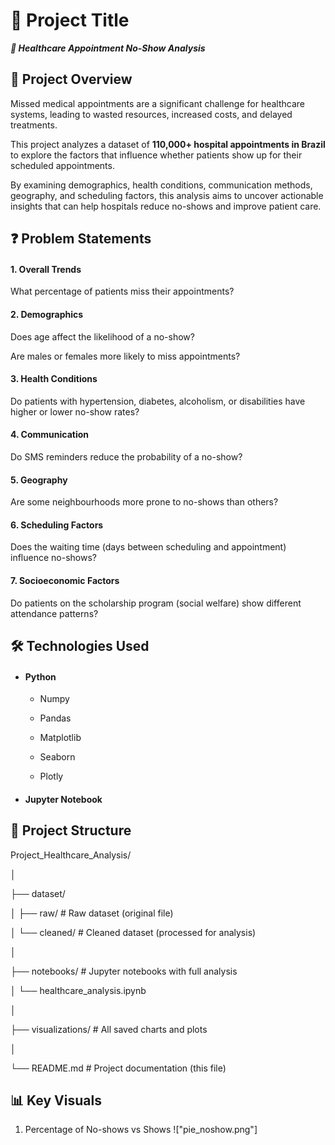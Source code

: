 # 🏥 Project Title

***🏥 Healthcare Appointment No-Show Analysis***

## 📖 Project Overview

Missed medical appointments are a significant challenge for healthcare systems, leading to wasted resources, increased costs, and delayed treatments.

This project analyzes a dataset of **110,000+ hospital appointments in Brazil** to explore the factors that influence whether patients show up for their scheduled appointments.

By examining demographics, health conditions, communication methods, geography, and scheduling factors, this analysis aims to uncover actionable insights that can help hospitals reduce no-shows and improve patient care.

## ❓ Problem Statements

#### 1. Overall Trends

What percentage of patients miss their appointments?

#### 2. Demographics

Does age affect the likelihood of a no-show?

Are males or females more likely to miss appointments?

#### 3. Health Conditions

Do patients with hypertension, diabetes, alcoholism, or disabilities have higher or lower no-show rates?

#### 4. Communication

Do SMS reminders reduce the probability of a no-show?

#### 5. Geography

Are some neighbourhoods more prone to no-shows than others?

#### 6. Scheduling Factors

Does the waiting time (days between scheduling and appointment) influence no-shows?

#### 7. Socioeconomic Factors

Do patients on the scholarship program (social welfare) show different attendance patterns?

## 🛠️ Technologies Used

- #### Python

  - Numpy
  
  - Pandas
  
  - Matplotlib
  
  - Seaborn
  
  - Plotly
  
- #### Jupyter Notebook

## 📂 Project Structure

Project_Healthcare_Analysis/

│

├── dataset/ 

│   ├── raw/  # Raw dataset (original file)

│   └── cleaned/            # Cleaned dataset (processed for analysis)

│

├── notebooks/              # Jupyter notebooks with full analysis

│   └── healthcare_analysis.ipynb

│

├── visualizations/         # All saved charts and plots

│

└── README.md               # Project documentation (this file)

## 📊 Key Visuals

1. Percentage of No-shows vs Shows
!["pie_noshow.png"]


